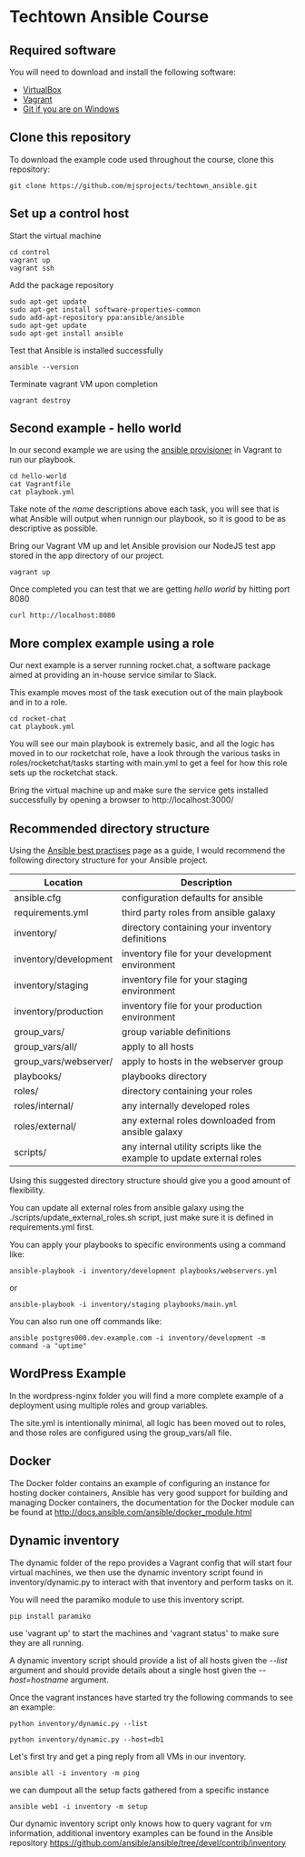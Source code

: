 # Techtown Ansible Course

## Required software

You will need to download and install the following software:

- [VirtualBox](https://www.virtualbox.org/wiki/Downloads)
- [Vagrant](https://www.vagrantup.com/downloads.html)
- [Git if you are on Windows](https://git-scm.com/download/win)

## Clone this repository

To download the example code used throughout the course, clone this repository:

```
git clone https://github.com/mjsprojects/techtown_ansible.git
```

## Set up a control host

Start the virtual machine

```
cd control
vagrant up
vagrant ssh
```


Add the package repository

```
sudo apt-get update
sudo apt-get install software-properties-common
sudo add-apt-repository ppa:ansible/ansible
sudo apt-get update
sudo apt-get install ansible
```

Test that Ansible is installed successfully

```
ansible --version
```

Terminate vagrant VM upon completion

```
vagrant destroy
```


## Second example - hello world

In our second example we are using the [ansible provisioner](https://www.vagrantup.com/docs/provisioning/ansible.html) in Vagrant to run our playbook.

```
cd hello-world
cat Vagrantfile
cat playbook.yml
```

Take note of the *name* descriptions above each task, you will see that is what Ansible will output when runnign our playbook, so it is good to be as descriptive as possible.

Bring our Vagrant VM up and let Ansible provision our NodeJS test app stored in the app directory of our project.

```
vagrant up
```

Once completed you can test that we are getting *hello world* by hitting port 8080

```
curl http://localhost:8080
```


## More complex example using a role

Our next example is a server running rocket.chat, a software package aimed at providing an in-house service similar to Slack.

This example moves most of the task execution out of the main playbook and in to a role.

```
cd rocket-chat
cat playbook.yml
```

You will see our main playbook is extremely basic, and all the logic has moved in to our rocketchat role, have a look through the various tasks in roles/rocketchat/tasks starting with main.yml to get a feel for how this role sets up the rocketchat stack.

Bring the virtual machine up and make sure the service gets installed successfully by opening a browser to http://localhost:3000/

## Recommended directory structure

Using the [Ansible best practises](http://docs.ansible.com/ansible/playbooks_best_practices.html) page as a guide, I would recommend the following directory structure for your Ansible project.

| Location | Description |
| --- | --- |
| ansible.cfg | configuration defaults for ansible |
| requirements.yml | third party roles from ansible galaxy |
| inventory/ | directory containing your inventory definitions |
| inventory/development | inventory file for your development environment |
| inventory/staging | inventory file for your staging environment |
| inventory/production | inventory file for your production environment |
| group_vars/ | group variable definitions |
| group_vars/all/ | apply to all hosts |
| group_vars/webserver/ | apply to hosts in the webserver group |
| playbooks/ | playbooks directory |
| roles/ | directory containing your roles |
| roles/internal/ | any internally developed roles |
| roles/external/ | any external roles downloaded from ansible galaxy |
| scripts/ | any internal utility scripts like the example to update external roles |

Using this suggested directory structure should give you a good amount of flexibility.

You can update all external roles from ansible galaxy using the ./scripts/update_external_roles.sh  script, just make sure it is defined in requirements.yml first.

You can apply your playbooks to specific environments using a command like:

```
ansible-playbook -i inventory/development playbooks/webservers.yml
```

or

```
ansible-playbook -i inventory/staging playbooks/main.yml
```


You can also run one off commands like:

```
ansible postgres000.dev.example.com -i inventory/development -m command -a "uptime"
```

## WordPress Example

In the wordpress-nginx folder you will find a more complete example of a deployment using multiple roles and group variables.

The site.yml is intentionally minimal, all logic has been moved out to roles, and those roles are configured using the group_vars/all file.

## Docker

The Docker folder contains an example of configuring an instance for hosting docker containers, Ansible has very good support for building and managing Docker containers, the documentation for the Docker module can be found at http://docs.ansible.com/ansible/docker_module.html

## Dynamic inventory


The dynamic folder of the repo provides a Vagrant config that will start four virtual machines, we then use the dynamic inventory script found in inventory/dynamic.py to interact with that inventory and perform tasks on it.

You will need the paramiko module to use this inventory script.

```
pip install paramiko
```

use 'vagrant up' to start the machines and 'vagrant status' to make sure they are all running.

A dynamic inventory script should provide a list of all hosts given the *--list* argument and should provide details about a single host given the *--host=hostname* argument.

Once the vagrant instances have started try the following commands to see an example:

```
python inventory/dynamic.py --list
```

```
python inventory/dynamic.py --host=db1
```

Let's first try and get a ping reply from all VMs in our inventory.

```
ansible all -i inventory -m ping
```


we can dumpout all the setup facts gathered from a specific instance

```
ansible web1 -i inventory -m setup
```

Our dynamic  inventory script only knows how to query vagrant for vm information, additional inventory examples can be found in the Ansible repository https://github.com/ansible/ansible/tree/devel/contrib/inventory

